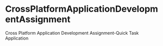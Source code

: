 # CrossPlatformApplicationDevelopmentAssignment
Cross Platform Application Development Assignment-Quick Task Application
